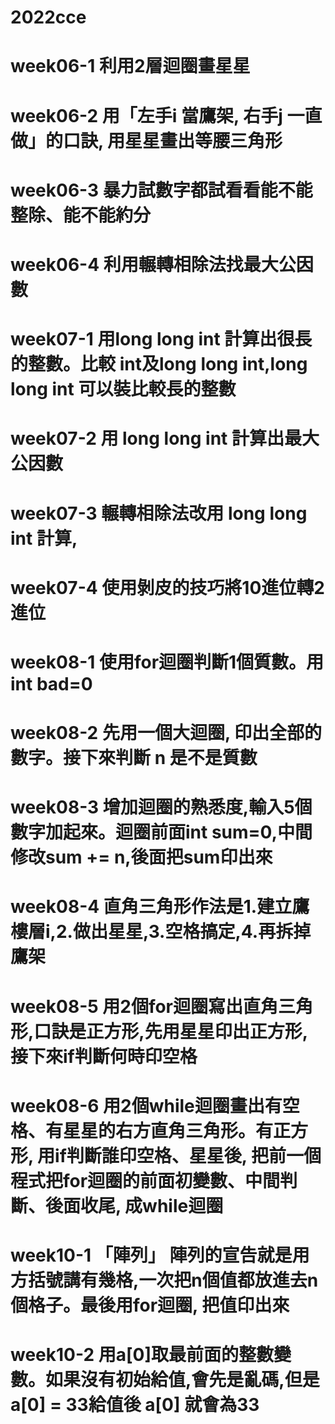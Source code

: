# 2022cce

# week06-1 利用2層迴圈畫星星
# week06-2 用「左手i 當鷹架, 右手j 一直做」的口訣, 用星星畫出等腰三角形
# week06-3 暴力試數字都試看看能不能整除、能不能約分
# week06-4 利用輾轉相除法找最大公因數
# week07-1 用long long int 計算出很長的整數。比較 int及long long int,long long int 可以裝比較長的整數
# week07-2 用 long long int 計算出最大公因數
# week07-3 輾轉相除法改用 long long int 計算,
# week07-4 使用剝皮的技巧將10進位轉2進位
# week08-1 使用for迴圈判斷1個質數。用int bad=0
# week08-2 先用一個大迴圈, 印出全部的數字。接下來判斷 n 是不是質數
# week08-3 增加迴圈的熟悉度,輸入5個數字加起來。迴圈前面int sum=0,中間修改sum += n,後面把sum印出來
# week08-4 直角三角形作法是1.建立鷹樓層i,2.做出星星,3.空格搞定,4.再拆掉鷹架
# week08-5 用2個for迴圈寫出直角三角形,口訣是正方形,先用星星印出正方形,接下來if判斷何時印空格
# week08-6 用2個while迴圈畫出有空格、有星星的右方直角三角形。有正方形, 用if判斷誰印空格、星星後, 把前一個程式把for迴圈的前面初變數、中間判斷、後面收尾, 成while迴圈
# week10-1 「陣列」 陣列的宣告就是用方括號講有幾格,一次把n個值都放進去n個格子。最後用for迴圈, 把值印出來
# week10-2 用a[0]取最前面的整數變數。如果沒有初始給值,會先是亂碼,但是a[0] = 33給值後 a[0] 就會為33

